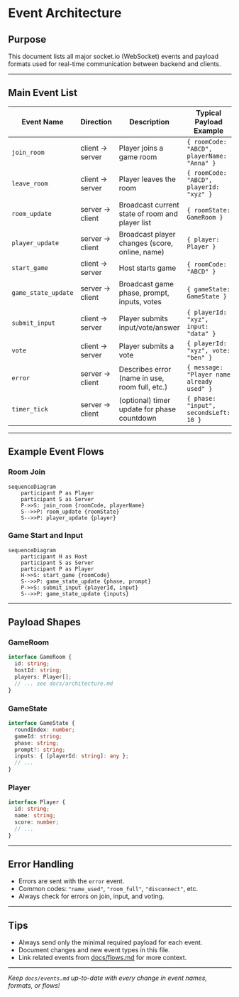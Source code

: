 # Event Architecture

## Purpose

This document lists all major socket.io (WebSocket) events and payload formats used for real-time communication between backend and clients.

---

## Main Event List

| Event Name           | Direction        | Description                                     | Typical Payload Example                        |
|----------------------|------------------|-------------------------------------------------|------------------------------------------------|
| `join_room`          | client → server  | Player joins a game room                        | `{ roomCode: "ABCD", playerName: "Anna" }`     |
| `leave_room`         | client → server  | Player leaves the room                          | `{ roomCode: "ABCD", playerId: "xyz" }`        |
| `room_update`        | server → client  | Broadcast current state of room and player list | `{ roomState: GameRoom }`                      |
| `player_update`      | server → client  | Broadcast player changes (score, online, name)  | `{ player: Player }`                           |
| `start_game`         | client → server  | Host starts game                                | `{ roomCode: "ABCD" }`                         |
| `game_state_update`  | server → client  | Broadcast game phase, prompt, inputs, votes     | `{ gameState: GameState }`                     |
| `submit_input`       | client → server  | Player submits input/vote/answer                | `{ playerId: "xyz", input: "data" }`           |
| `vote`               | client → server  | Player submits a vote                           | `{ playerId: "xyz", vote: "ben" }`             |
| `error`              | server → client  | Describes error (name in use, room full, etc.)  | `{ message: "Player name already used" }`      |
| `timer_tick`         | server → client  | (optional) timer update for phase countdown     | `{ phase: "input", secondsLeft: 10 }`          |

---

## Example Event Flows

### Room Join

```mermaid
sequenceDiagram
    participant P as Player
    participant S as Server
    P->>S: join_room {roomCode, playerName}
    S-->>P: room_update {roomState}
    S-->>P: player_update {player}
```

### Game Start and Input

```mermaid
sequenceDiagram
    participant H as Host
    participant S as Server
    participant P as Player
    H->>S: start_game {roomCode}
    S-->>P: game_state_update {phase, prompt}
    P->>S: submit_input {playerId, input}
    S-->>P: game_state_update {inputs}
```

---

## Payload Shapes

### GameRoom

```typescript
interface GameRoom {
  id: string;
  hostId: string;
  players: Player[];
  // ... see docs/architecture.md
}
```

### GameState

```typescript
interface GameState {
  roundIndex: number;
  gameId: string;
  phase: string;
  prompt?: string;
  inputs: { [playerId: string]: any };
  // ...
}
```

### Player

```typescript
interface Player {
  id: string;
  name: string;
  score: number;
  // ...
}
```

---

## Error Handling

- Errors are sent with the `error` event.
- Common codes: `"name_used"`, `"room_full"`, `"disconnect"`, etc.
- Always check for errors on join, input, and voting.

---

## Tips

- Always send only the minimal required payload for each event.
- Document changes and new event types in this file.
- Link related events from [docs/flows.md](flows.md) for more context.

---

*Keep `docs/events.md` up-to-date with every change in event names, formats, or flows!*